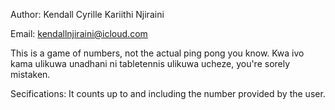Author: Kendall Cyrille Kariithi Njiraini

Email: kendallnjiraini@icloud.com

This is a game of numbers, not the actual ping pong you know. Kwa ivo kama ulikuwa unadhani ni tabletennis ulikuwa ucheze, you're sorely mistaken.

Secifications: It counts up to and including the number provided by the user.
